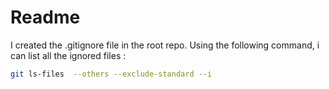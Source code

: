 # Readme

I created the .gitignore file in the root repo.
Using the following command, i can list all the ignored files : 

```bash
git ls-files  --others --exclude-standard --i
```
